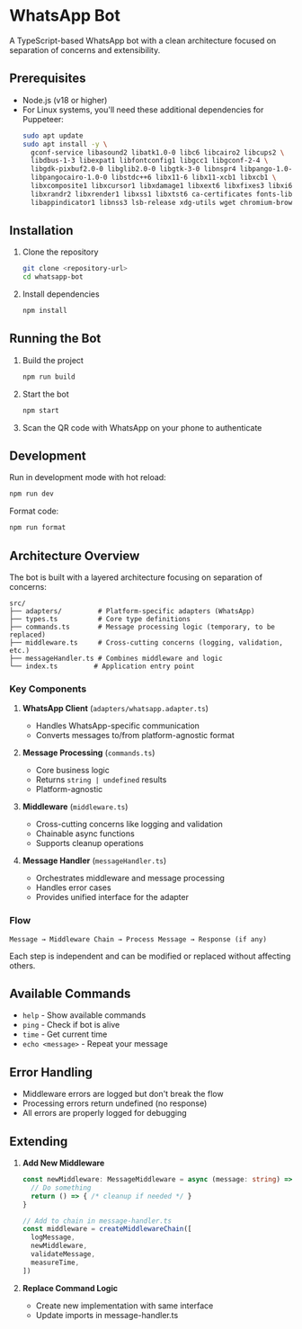 # WhatsApp Bot

A TypeScript-based WhatsApp bot with a clean architecture focused on separation of concerns and extensibility.

## Prerequisites

- Node.js (v18 or higher)
- For Linux systems, you'll need these additional dependencies for Puppeteer:
  ```bash
  sudo apt update
  sudo apt install -y \
    gconf-service libasound2 libatk1.0-0 libc6 libcairo2 libcups2 \
    libdbus-1-3 libexpat1 libfontconfig1 libgcc1 libgconf-2-4 \
    libgdk-pixbuf2.0-0 libglib2.0-0 libgtk-3-0 libnspr4 libpango-1.0-0 \
    libpangocairo-1.0-0 libstdc++6 libx11-6 libx11-xcb1 libxcb1 \
    libxcomposite1 libxcursor1 libxdamage1 libxext6 libxfixes3 libxi6 \
    libxrandr2 libxrender1 libxss1 libxtst6 ca-certificates fonts-liberation \
    libappindicator1 libnss3 lsb-release xdg-utils wget chromium-browser
  ```

## Installation

1. Clone the repository
   ```bash
   git clone <repository-url>
   cd whatsapp-bot
   ```

2. Install dependencies
   ```bash
   npm install
   ```

## Running the Bot

1. Build the project
   ```bash
   npm run build
   ```

2. Start the bot
   ```bash
   npm start
   ```

3. Scan the QR code with WhatsApp on your phone to authenticate

## Development

Run in development mode with hot reload:
```bash
npm run dev
```

Format code:
```bash
npm run format
```

## Architecture Overview

The bot is built with a layered architecture focusing on separation of concerns:

```
src/
├── adapters/         # Platform-specific adapters (WhatsApp)
├── types.ts          # Core type definitions
├── commands.ts       # Message processing logic (temporary, to be replaced)
├── middleware.ts     # Cross-cutting concerns (logging, validation, etc.)
├── messageHandler.ts # Combines middleware and logic
└── index.ts         # Application entry point
```

### Key Components

1. **WhatsApp Client** (`adapters/whatsapp.adapter.ts`)
   - Handles WhatsApp-specific communication
   - Converts messages to/from platform-agnostic format

2. **Message Processing** (`commands.ts`)
   - Core business logic
   - Returns `string | undefined` results
   - Platform-agnostic

3. **Middleware** (`middleware.ts`)
   - Cross-cutting concerns like logging and validation
   - Chainable async functions
   - Supports cleanup operations

4. **Message Handler** (`messageHandler.ts`)
   - Orchestrates middleware and message processing
   - Handles error cases
   - Provides unified interface for the adapter

### Flow

```
Message → Middleware Chain → Process Message → Response (if any)
```

Each step is independent and can be modified or replaced without affecting others.

## Available Commands

- `help` - Show available commands
- `ping` - Check if bot is alive
- `time` - Get current time
- `echo <message>` - Repeat your message

## Error Handling

- Middleware errors are logged but don't break the flow
- Processing errors return undefined (no response)
- All errors are properly logged for debugging

## Extending

1. **Add New Middleware**
   ```typescript
   const newMiddleware: MessageMiddleware = async (message: string) => {
     // Do something
     return () => { /* cleanup if needed */ }
   }

   // Add to chain in message-handler.ts
   const middleware = createMiddlewareChain([
     logMessage,
     newMiddleware,
     validateMessage,
     measureTime,
   ])
   ```

2. **Replace Command Logic**
   - Create new implementation with same interface
   - Update imports in message-handler.ts
